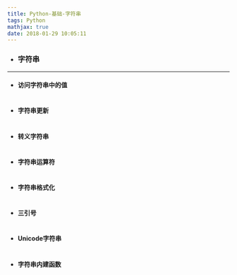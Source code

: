 ```yaml
---
title: Python-基础-字符串
tags: Python
mathjax: true
date: 2018-01-29 10:05:11
---
```

- ### 字符串

---
- #### 访问字符串中的值
~~~

~~~
- #### 字符串更新
~~~

~~~
- #### 转义字符串
~~~

~~~
- #### 字符串运算符
~~~

~~~
- #### 字符串格式化
~~~

~~~
- #### 三引号
~~~

~~~
- #### Unicode字符串
~~~

~~~

- #### 字符串内建函数
~~~

~~~
